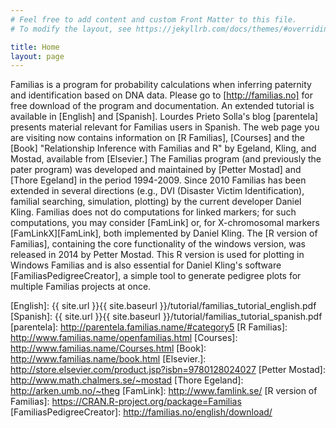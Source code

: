 ```yaml
---
# Feel free to add content and custom Front Matter to this file.
# To modify the layout, see https://jekyllrb.com/docs/themes/#overriding-theme-defaults

title: Home
layout: page
---
```


Familias is a program for probability calculations when inferring
paternity and identification based on DNA data. Please go to
[http://familias.no] for free download of the program and documentation.
An extended tutorial is available in [English] and [Spanish]. Lourdes
Prieto Solla\'s blog [parentela] presents material relevant for Familias
users in Spanish. The web page you are visiting now contains information
on [R Familias], [Courses] and the [Book] \"Relationship Inference with
Familias and R\" by Egeland, Kling, and Mostad, available from
[Elsevier.] The Familias program (and previously the pater program) was
developed and maintained by [Petter Mostad] and [Thore Egeland] in the
period 1994-2009. Since 2010 Familias has been extended in several
directions (e.g., DVI (Disaster Victim Identification), familial
searching, simulation, plotting) by the current developer Daniel Kling.
Familias does not do computations for linked markers; for such
computations, you may consider [FamLink] or, for X-chromosomal markers
[FamLinkX][FamLink], both implemented by Daniel Kling. The [R version of
Familias], containing the core functionality of the windows version, was
released in 2014 by Petter Mostad. This R version is used for plotting
in Windows Familias and is also essential for Daniel Kling\'s software
[FamiliasPedigreeCreator], a simple tool to generate pedigree plots for
multiple Familias projects at once.

  [http://familias.no]: http://familias.no/
  [English]: {{ site.url }}{{ site.baseurl }}/tutorial/familias_tutorial_english.pdf
  [Spanish]: {{ site.url }}{{ site.baseurl }}/tutorial/familias_tutorial_spanish.pdf
  [parentela]: http://parentela.familias.name/#category5
  [R Familias]: http://www.familias.name/openfamilias.html
  [Courses]: http://www.familias.name/Courses.html
  [Book]: http://www.familias.name/book.html
  [Elsevier.]: http://store.elsevier.com/product.jsp?isbn=9780128024027
  [Petter Mostad]: http://www.math.chalmers.se/~mostad
  [Thore Egeland]: http://arken.umb.no/~theg
  [FamLink]: http://www.famlink.se/
  [R version of Familias]: https://CRAN.R-project.org/package=Familias
  [FamiliasPedigreeCreator]: http://familias.no/english/download/
